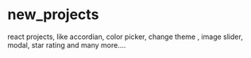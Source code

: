 # new_projects
react projects, like accordian, color picker, change theme , image slider, modal, star rating and many more....
